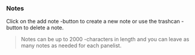 ### Notes
Click on the add note -button to create a new note or use the trashcan -button to delete a note.

> Notes can be up to 2000 -characters in length and you can leave as many notes as needed for each panelist.
